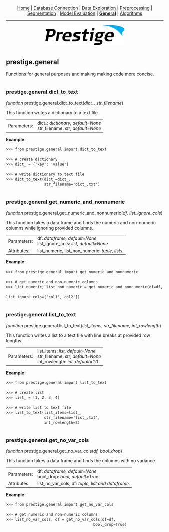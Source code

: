 <p align="center">
	<a href="../README.md">Home</a> | <a href="db_connection.md">Database Connection</a> | <a href="data_exploration.md">Data Exploration</a> | <a href="preprocessing.md">Preprocessing</a> | <a href="segmentation.md">Segmentation</a> | <a href="model_eval.md">Model Evaluation</a> | <b><a href="general.md">General</a></b> | <a href="algorithms.md">Algorithms</a>
</p>

---

<p align="center"><img src="../img/prestige_logo.png" alt="Prestige logo" width=50% height=50% /></p>

#

<a name="general"></a><h2>prestige.general</h2>

<p>Functions for general purposes and making making code more concise.</p>

#

<h3>prestige.general.dict_to_text</h3>

<p><i>function</i> prestige.general.dict_to_text(<i>dict_, str_filename</i>)</p>

<p>This function writes a dictionary to a text file.</p>

<table>
	<tr>
		<td>Parameters:</td>
		<td>dict_: <i>dictionary, default=None</i><BR>
			str_filename: <i>str, default=None</i>
	</tr>
</table>


<p><b>Example:</b></p>

```
>>> from prestige.general import dict_to_text

>>> # create dictionary
>>> dict_ = {'key': 'value'}

>>> # write dictionary to text file
>>> dict_to_text(dict_=dict_, 
                 str_filename='dict_.txt')
```

#

<h3>prestige.general.get_numeric_and_nonnumeric</h3>

<p><i>function</i> prestige.general.get_numeric_and_nonnumeric(<i>df, list_ignore_cols</i>)</p>

<p>This function takes a data frame and finds the numeric and non-numeric columns while ignoring provided columns.</p>

<table>
	<tr>
		<td>Parameters:</td>
		<td>df: <i>dataframe, default=None</i><BR>
			list_ignore_cols: <i>list, default=None</i>
	</tr>
	<tr>
		<td>Attributes:</td>
		<td>list_numeric, list_non_numeric: <i>tuple, lists.</i>
</table>


<p><b>Example:</b></p>

```
>>> from prestige.general import get_numeric_and_nonnumeric

>>> # get numeric and non-numeric columns
>>> list_numeric, list_non_numeric = get_numeric_and_nonnumeric(df=df,
	                                                        list_ignore_cols=['col1','col2'])
```

#

<h3>prestige.general.list_to_text</h3>

<p><i>function</i> prestige.general.list_to_text(<i>list_items, str_filename, int_rowlength</i>)</p>

<p>This function writes a list to a text file with line breaks at provided row lengths.</p>

<table>
	<tr>
		<td>Parameters:</td>
		<td>list_items: <i>list, default=None</i><BR>
			str_filename: <i>str, default=None</i><BR>
			int_rowlength: <i>int, defualt=10</i>
	</tr>
</table>


<p><b>Example:</b></p>

```
>>> from prestige.general import list_to_text

>>> # create list
>>> list_ = [1, 2, 3, 4]

>>> # write list to text file
>>> list_to_text(list_items=list_, 
                 str_filename='list_.txt',
                 int_rowlength=2)
```

#

<h3>prestige.general.get_no_var_cols</h3>

<p><i>function</i> prestige.general.get_no_var_cols(<i>df, bool_drop</i>)</p>

<p>This function takes a data frame and finds the columns with no variance.</p>

<table>
	<tr>
		<td>Parameters:</td>
		<td>df: <i>dataframe, default=None</i><BR>
			bool_drop: <i>bool, default=True</i>
	</tr>
	<tr>
		<td>Attributes:</td>
		<td>list_no_var_cols, df: <i>tuple, list and dataframe.</i>
</table>


<p><b>Example:</b></p>

```
>>> from prestige.general import get_no_var_cols

>>> # get numeric and non-numeric columns
>>> list_no_var_cols, df = get_no_var_cols(df=df,
	                                   bool_drop=True)
```